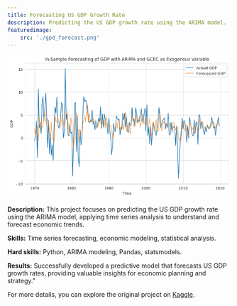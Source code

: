 ```yaml
---
title: Forecasting US GDP Growth Rate
description: Predicting the US GDP growth rate using the ARIMA model.
featuredimage:
    src: './gpd_forecast.png'
---
```


![GDP Forecast](./gpd_forecast.png)

**Description:** This project focuses on predicting the US GDP growth rate using the ARIMA model, applying time series analysis to understand and forecast economic trends.

**Skills:** Time series forecasting, economic modeling, statistical analysis.

**Hard skills:** Python, ARIMA modeling, Pandas, statsmodels.

**Results:** Successfully developed a predictive model that forecasts US GDP growth rates, providing valuable insights for economic planning and strategy."

For more details, you can explore the original project on [Kaggle](https://www.kaggle.com/code/zahrasadjadi/forecasting-us-gdp-growth-rate-with-arima-model).
